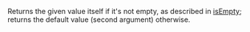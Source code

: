 Returns the given value itself if it's not empty, as described in
<a href="#!/api/Ext-method-isEmpty" rel="Ext-method-isEmpty" class="docClass" >isEmpty</a>;
returns the default value (second argument) otherwise.
